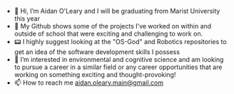- 👋 Hi, I’m Aidan O'Leary and I will be graduating from  Marist University this year
- 🌱 My Github shows some of the projects I've worked on within and outside of school that were exciting and challenging to work on.
- 📟 I highly suggest looking at the "OS-God" and Robotics repositories to get an idea of the software development skills I possess
- 👀 I’m interested in environmental and cognitive science and am looking to pursue a career in a similar field or  any career opportunities that are working on something exciting and thought-provoking!
- 📫 How to reach me aidan.oleary.main@gmail.com

<!---
aidanO25/aidanO25 is a ✨ special ✨ repository because its `README.md` (this file) appears on your GitHub profile.
You can click the Preview link to take a look at your changes.
--->
